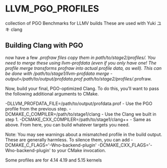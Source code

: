 # LLVM_PGO_PROFILES
collection of PGO Benchmarks for LLMV builds 
These are used with Yuki ユキ clang

## Building Clang with PGO

now have a few *.profraw files copy them in  path/to/stage2/profiles/.
You need to merge these using llvm-profdata (even if you only have one! The profile merge transforms profraw into actual profile data, as well). 
This can be done with /path/to/stage1/llvm-profdata merge -output=/path/to/output/profdata.prof path/to/stage2/profiles/*.profraw.

Now, build your final, PGO-optimized Clang. To do this, you’ll want to pass the following additional arguments to CMake.

-DLLVM_PROFDATA_FILE=/path/to/output/profdata.prof - Use the PGO profile from the previous step.
-DCMAKE_C_COMPILER=/path/to/stage1/clang - Use the Clang we built in step 1.
-DCMAKE_CXX_COMPILER=/path/to/stage1/clang++ - Same as above.
From here, you can build whatever targets you need.

Note:
 You may see warnings about a mismatched profile in the build output. These are generally harmless. To silence them, you can add -DCMAKE_C_FLAGS='-Wno-backend-plugin'
 -DCMAKE_CXX_FLAGS='-Wno-backend-plugin' to your CMake invocation.
 
 
 Some profiles are for 4.14 4.19 and 5.15 kernels
